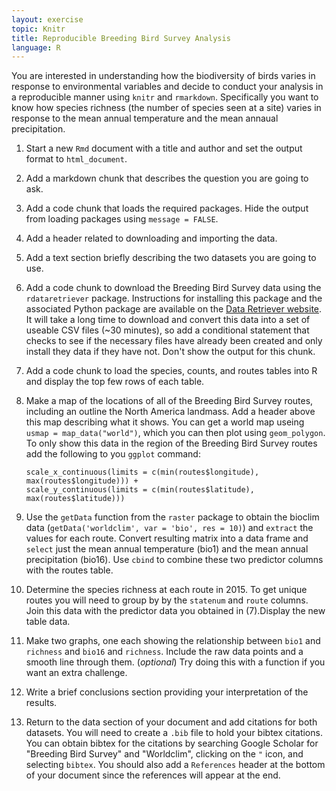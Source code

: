 ```yaml
---
layout: exercise
topic: Knitr
title: Reproducible Breeding Bird Survey Analysis
language: R
---
```


You are interested in understanding how the biodiversity of birds varies in
response to environmental variables and decide to conduct your analysis in a
reproducible manner using `knitr` and `rmarkdown`. Specifically you want to know
how species richness (the number of species seen at a site) varies in response
to the mean annual temperature and the mean annaual precipitation.

1. Start a new `Rmd` document with a title and author and set the output format
   to `html_document`.
2. Add a markdown chunk that describes the question you are going to ask.
3. Add a code chunk that loads the required packages. Hide the output from
   loading packages using `message = FALSE`.
4. Add a header related to downloading and importing the data.
5. Add a text section briefly describing the two datasets you are going to use.
6. Add a code chunk to download the Breeding Bird Survey data using the
   `rdataretriever` package. Instructions for installing this package and the
   associated Python package are available on the
   [Data Retriever website](https://www.data-retriever.org/). It will take a
   long time to download and convert this data into a set of useable CSV files
   (~30 minutes), so add a conditional statement that checks to see if the
   necessary files have already been created and only install they data if they
   have not. Don't show the output for this chunk.
7. Add a code chunk to load the species, counts, and routes tables into R and
   display the top few rows of each table.
8. Make a map of the locations of all of the Breeding Bird Survey routes,
   including an outline the North America landmass. Add a header above this map
   describing what it shows. You can get a world map useing
   `usmap = map_data("world")`, which you can then plot using `geom_polygon`.
   To only show this data in the region of the Breeding Bird Survey routes add
   the following to you `ggplot` command:

   ```
   scale_x_continuous(limits = c(min(routes$longitude), max(routes$longitude))) +
   scale_y_continuous(limits = c(min(routes$latitude), max(routes$latitude)))
   ```

9. Use the `getData` function from the `raster` package to obtain the bioclim
   data (`getData('worldclim', var = 'bio', res = 10)`) and `extract` the values
   for each route. Convert resulting matrix into a data frame and `select` just
   the mean annual temperature (bio1) and the mean annual precipitation (bio16).
   Use `cbind` to combine these two predictor columns with the routes table.
10. Determine the species richness at each route in 2015. To get unique routes
   you will need to group by by the `statenum` and `route` columns. Join this
   data with the predictor data you obtained in (7).Display the new table data.
11. Make two graphs, one each showing the relationship between `bio1` and
   `richness` and `bio16` and `richness`. Include the raw data points and a
   smooth line through them. (*optional*) Try doing this with a function if you
   want an extra challenge.
12. Write a brief conclusions section providing your interpretation of the
    results.
13. Return to the data section of your document and add citations for both
    datasets. You will need to create a `.bib` file to hold your bibtex
    citations. You can obtain bibtex for the citations by searching Google
    Scholar for "Breeding Bird Survey" and "Worldclim", clicking on the `"`
    icon, and selecting `bibtex`. You should also add a `References` header at
    the bottom of your document since the references will appear at the end.
